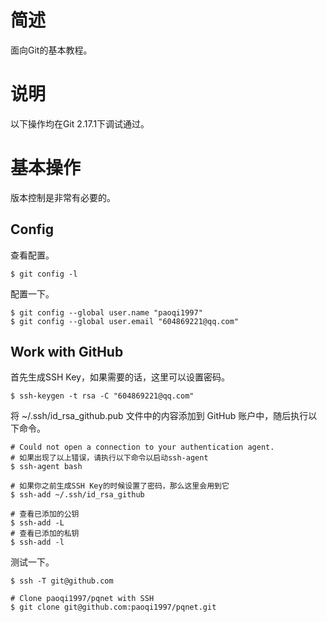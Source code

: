 # 简述

面向Git的基本教程。

# 说明

以下操作均在Git 2.17.1下调试通过。

# 基本操作

版本控制是非常有必要的。

## Config

查看配置。

```
$ git config -l
```

配置一下。

```
$ git config --global user.name "paoqi1997"
$ git config --global user.email "604869221@qq.com"
```

## Work with GitHub

首先生成SSH Key，如果需要的话，这里可以设置密码。

```
$ ssh-keygen -t rsa -C "604869221@qq.com"
```

将 ~/.ssh/id_rsa_github.pub 文件中的内容添加到 GitHub 账户中，随后执行以下命令。

```
# Could not open a connection to your authentication agent.
# 如果出现了以上错误，请执行以下命令以启动ssh-agent
$ ssh-agent bash

# 如果你之前生成SSH Key的时候设置了密码，那么这里会用到它
$ ssh-add ~/.ssh/id_rsa_github

# 查看已添加的公钥
$ ssh-add -L
# 查看已添加的私钥
$ ssh-add -l
```

测试一下。

```
$ ssh -T git@github.com

# Clone paoqi1997/pqnet with SSH
$ git clone git@github.com:paoqi1997/pqnet.git
```
